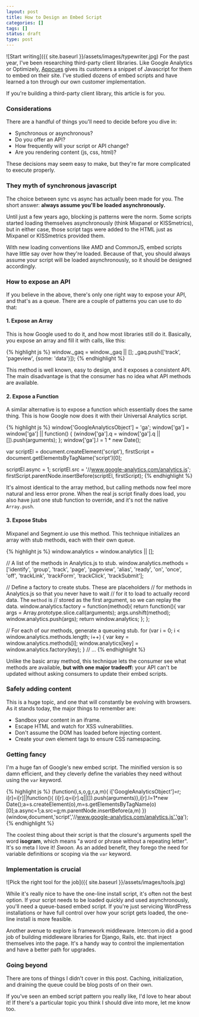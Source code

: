 ```yaml
---
layout: post
title: How to Design an Embed Script
categories: []
tags: []
status: draft
type: post
---
```

![Start writing]({{ site.baseurl }}/assets/images/typewriter.jpg)
For the past year, I've been researching third-party client libraries. Like Google Analytics or Optimizely, [Appcues](http://appcues.com) gives its customers a snippet of Javascript for them to embed on their site. I've studied dozens of embed scripts and have learned a ton through our own customer implementation.

If you're building a third-party client library, this article is for you.

### Considerations

There are a handful of things you'll need to decide before you dive in:

- Synchronous or asynchronous?
- Do you offer an API?
- How frequently will your script or API change?
- Are you rendering content (js, css, html)?

These decisions may seem easy to make, but they're far more complicated to execute properly.

### They myth of synchronous javascript

The choice between sync vs async has actually been made for you. The short answer: **always assume you'll be loaded asynchronously.**

Until just a few years ago, blocking js patterns were the norm. Some scripts started loading themselves asynchronously (think Mixpanel or KISSmetrics), but in either case, those script tags were added to the HTML just as Mixpanel or KISSmetrics provided them.

With new loading conventions like AMD and CommonJS, embed scripts have little say over how they're loaded. Because of that, you should always assume your script will be loaded asynchronously, so it should be designed accordingly.

### How to expose an API

If you believe in the above, there's only one right way to expose your API, and that's as a queue. There are a couple of patterns you can use to do that:

#### 1. Expose an Array

This is how Google used to do it, and how most libraries still do it. Basically, you expose an array and fill it with calls, like this:

{% highlight js %}
window._gaq = window._gaq || [];
_gaq.push(['track', 'pageview', {some: 'data'}]);
{% endhighlight %}

This method is well known, easy to design, and it exposes a consistent API. The main disadvantage is that the consumer has no idea what API methods are available.

#### 2. Expose a Function

A similar alternative is to expose a function which essentially does the same thing. This is how Google now does it with their Universal Analytics script.

{% highlight js %}
window['GoogleAnalyticsObject'] = 'ga';
window['ga'] = window['ga'] || function() {
    (window['ga'].q = window['ga'].q || []).push(arguments);
};
window['ga'].l = 1 * new Date();

var scriptEl = document.createElement('script'),
    firstScript = document.getElementsByTagName('script')[0];

scriptEl.async = 1;
scriptEl.src = '//www.google-analytics.com/analytics.js';
firstScript.parentNode.insertBefore(scriptEl, firstScript);
{% endhighlight %}

It's almost identical to the array method, but calling methods now feel more natural and less error prone. When the real js script finally does load, you also have just one stub function to override, and it's not the native `Array.push`.

#### 3. Expose Stubs

Mixpanel and Segment.io use this method. This technique initializes an array with stub methods, each with their own queue.

{% highlight js %}
window.analytics = window.analytics || [];

// A list of the methods in Analytics.js to stub.
window.analytics.methods = ['identify', 'group', 'track',
  'page', 'pageview', 'alias', 'ready', 'on', 'once', 'off',
  'trackLink', 'trackForm', 'trackClick', 'trackSubmit'];

// Define a factory to create stubs. These are placeholders
// for methods in Analytics.js so that you never have to wait
// for it to load to actually record data. The `method` is
// stored as the first argument, so we can replay the data.
window.analytics.factory = function(method){
  return function(){
    var args = Array.prototype.slice.call(arguments);
    args.unshift(method);
    window.analytics.push(args);
    return window.analytics;
  };
};

// For each of our methods, generate a queueing stub.
for (var i = 0; i < window.analytics.methods.length; i++) {
  var key = window.analytics.methods[i];
  window.analytics[key] = window.analytics.factory(key);
}
// ...
{% endhighlight %}

Unlike the basic array method, this technique lets the consumer see what methods are available, **but with one major tradeoff:** your API can't be updated without asking consumers to update their embed scripts.

### Safely adding content

This is a huge topic, and one that will constantly be evolving with browsers. As it stands today, the major things to remember are:

- Sandbox your content in an iframe.
- Escape HTML and watch for XSS vulnerabilities.
- Don't assume the DOM has loaded before injecting content.
- Create your own element tags to ensure CSS namespacing.

### Getting fancy

I'm a huge fan of Google's new embed script. The minified version is so damn efficient, and they cleverly define the variables they need without using the `var` keyword.

{% highlight js %}
(function(i,s,o,g,r,a,m){
  i['GoogleAnalyticsObject']=r;
  i[r]=i[r]||function(){
    (i[r].q=i[r].q||[]).push(arguments)},i[r].l=1*new Date();a=s.createElement(o),m=s.getElementsByTagName(o)[0];a.async=1;a.src=g;m.parentNode.insertBefore(a,m)
})(window,document,'script','//www.google-analytics.com/analytics.js','ga');
{% endhighlight %}

The coolest thing about their script is that the closure's arguments spell the word **isogram**, which means "a word or phrase without a repeating letter". It's so meta I love it! *Swoon.* As an added benefit, they forego the need for variable definitions or scoping via the `var` keyword.

### Implementation is crucial

![Pick the right tool for the job]({{ site.baseurl }}/assets/images/tools.jpg)

While it's really nice to have the one-line install script, it's often not the best option. If your script needs to be loaded quickly and used asynchronously, you'll need a queue-based embed script. If you're just servicing WordPress installations or have full control over how your script gets loaded, the one-line install is more feasible.

Another avenue to explore is framework middleware. Intercom.io did a good job of building middleware libraries for Django, Rails, etc. that inject themselves into the page. It's a handy way to control the implementation and have a better path for upgrades.

### Going beyond

There are tons of things I didn't cover in this post. Caching, initialization, and draining the queue could be blog posts of on their own.

If you've seen an embed script pattern you really like, I'd love to hear about it! If there's a particular topic you think I should dive into more, let me know too.
